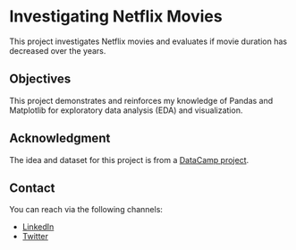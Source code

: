 # Investigating Netflix Movies

This project investigates Netflix movies and evaluates if movie duration has decreased over the years.

## Objectives

This project demonstrates and reinforces my knowledge of Pandas and Matplotlib for exploratory data analysis (EDA) and visualization.

## Acknowledgment

The idea and dataset for this project is from a [DataCamp project](https://projects.datacamp.com/projects/1674).

## Contact

You can reach via the following channels:

- [LinkedIn](https://linkedin.com/in/nzubeifechukwu)
- [Twitter](https://twitter.com/NzubeIfechukwu)
